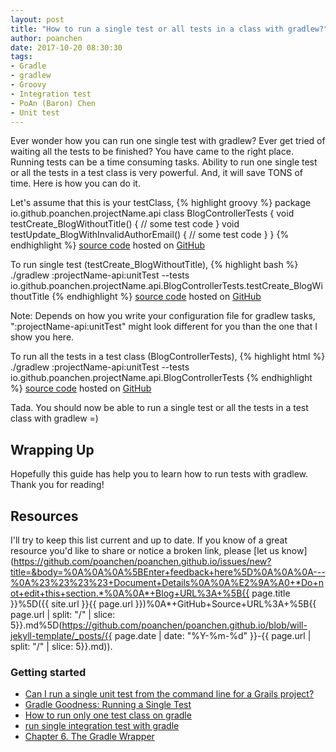 ```yaml
---
layout: post
title: "How to run a single test or all tests in a class with gradlew?"
author: poanchen
date: 2017-10-20 08:30:30
tags:
- Gradle
- gradlew
- Groovy
- Integration test
- PoAn (Baron) Chen
- Unit test
---
```

Ever wonder how you can run one single test with gradlew? Ever get tried of waiting all the tests to be finished? You have came to the right place. Running tests can be a time consuming tasks. Ability to run one single test or all the tests in a test class is very powerful. And, it will save TONS of time. Here is how you can do it.

Let's assume that this is your testClass,
{% highlight groovy %}
  package io.github.poanchen.projectName.api
  class BlogControllerTests {
    void testCreate_BlogWithoutTitle() {
      // some test code
    }
    void testUpdate_BlogWithInvalidAuthorEmail() {
      // some test code
    }
  }
{% endhighlight %}
<a href="https://github.com/poanchen/code-for-blog/blob/master/2017/10/20/How-to-run-a-single-test-or-all-tests-in-a-class-with-gradlew/BlogControllerTests.groovy" target="_blank">source code</a> hosted on <a href="https://github.com" target="_blank">GitHub</a>

To run single test (testCreate_BlogWithoutTitle),
{% highlight bash %}
  ./gradlew :projectName-api:unitTest --tests io.github.poanchen.projectName.api.BlogControllerTests.testCreate_BlogWithoutTitle
{% endhighlight %}
<a href="https://github.com/poanchen/code-for-blog/blob/master/2017/10/20/How-to-run-a-single-test-or-all-tests-in-a-class-with-gradlew/commands.sh" target="_blank">source code</a> hosted on <a href="https://github.com" target="_blank">GitHub</a>

Note: Depends on how you write your configuration file for gradlew tasks, ":projectName-api:unitTest" might look different for you than the one that I show you here.

To run all the tests in a test class (BlogControllerTests),
{% highlight html %}
  ./gradlew :projectName-api:unitTest --tests io.github.poanchen.projectName.api.BlogControllerTests
{% endhighlight %}
<a href="https://github.com/poanchen/code-for-blog/blob/master/2017/10/20/How-to-run-a-single-test-or-all-tests-in-a-class-with-gradlew/commands.sh" target="_blank">source code</a> hosted on <a href="https://github.com" target="_blank">GitHub</a>

Tada. You should now be able to run a single test or all the tests in a test class with gradlew =)

## Wrapping Up

Hopefully this guide has help you to learn how to run tests with gradlew. Thank you for reading!

## Resources

I'll try to keep this list current and up to date. If you know of a great resource you'd like to share or notice a broken link, please [let us know](https://github.com/poanchen/poanchen.github.io/issues/new?title=&body=%0A%0A%0A%5BEnter+feedback+here%5D%0A%0A%0A---%0A%23%23%23%23+Document+Details%0A%0A%E2%9A%A0+*Do+not+edit+this+section.*%0A%0A*+Blog+URL%3A+%5B{{ page.title }}%5D({{ site.url }}{{ page.url }})%0A*+GitHub+Source+URL%3A+%5B{{ page.url | split: "/" | slice: 5}}.md%5D(https://github.com/poanchen/poanchen.github.io/blob/will-jekyll-template/_posts/{{ page.date | date: "%Y-%m-%d" }}-{{ page.url | split: "/" | slice: 5}}.md)).

### Getting started

* [Can I run a single unit test from the command line for a Grails project?](https://stackoverflow.com/questions/3680272/can-i-run-a-single-unit-test-from-the-command-line-for-a-grails-project)
* [Gradle Goodness: Running a Single Test](http://mrhaki.blogspot.ca/2013/05/gradle-goodness-running-single-test.html)
* [How to run only one test class on gradle](https://stackoverflow.com/questions/22505533/how-to-run-only-one-test-class-on-gradle)
* [run single integration test with gradle](https://stackoverflow.com/questions/18061774/run-single-integration-test-with-gradle)
* [Chapter 6. The Gradle Wrapper](https://docs.gradle.org/current/userguide/gradle_wrapper.html)
